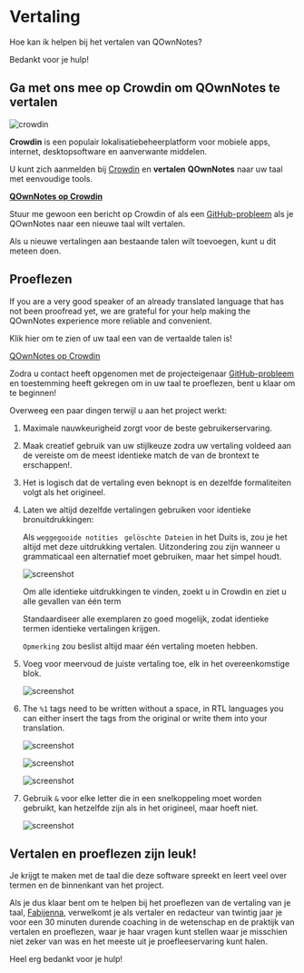 # Vertaling

Hoe kan ik helpen bij het vertalen van QOwnNotes?

Bedankt voor je hulp!

## Ga met ons mee op Crowdin om QOwnNotes te vertalen

![crowdin](/img/crowdin.png)

**Crowdin** is een populair lokalisatiebeheerplatform voor mobiele apps, internet, desktopsoftware en aanverwante middelen.

U kunt zich aanmelden bij [Crowdin](https://crowdin.com/project/qownnotes/invite) en **vertalen** **QOwnNotes** naar uw taal met eenvoudige tools.

**[QOwnNotes op Crowdin](https://crowdin.com/project/qownnotes/invite)**

Stuur me gewoon een bericht op Crowdin of als een [GitHub-probleem](https://github.com/pbek/QOwnNotes/issues) als je QOwnNotes naar een nieuwe taal wilt vertalen.

Als u nieuwe vertalingen aan bestaande talen wilt toevoegen, kunt u dit meteen doen.

## Proeflezen

If you are a very good speaker of an already translated language that has not been proofread yet, we are grateful for your help making the QOwnNotes experience more reliable and convenient.

Klik hier om te zien of uw taal een van de vertaalde talen is!

[QOwnNotes op Crowdin](https://translate.qownnotes.org/)

Zodra u contact heeft opgenomen met de projecteigenaar [GitHub-probleem](https://github.com/pbek/QOwnNotes/issues) en toestemming heeft gekregen om in uw taal te proeflezen, bent u klaar om te beginnen!

Overweeg een paar dingen terwijl u aan het project werkt:

1) Maximale nauwkeurigheid zorgt voor de beste gebruikerservaring.

2) Maak creatief gebruik van uw stijlkeuze zodra uw vertaling voldeed aan de vereiste om de meest identieke match de van de brontext te erschappen!.

3) Het is logisch dat de vertaling even beknopt is en dezelfde formaliteiten volgt als het origineel.

4) Laten we altijd dezelfde vertalingen gebruiken voor identieke bronuitdrukkingen:

   Als `weggegooide notities` ` gelöschte Dateien` in het Duits is, zou je het altijd met deze uitdrukking vertalen. Uitzondering zou zijn wanneer u grammaticaal een alternatief moet gebruiken, maar het simpel houdt.

   ![screenshot](/img/crowdin/screenshot-7.png)

   Om alle identieke uitdrukkingen te vinden, zoekt u in Crowdin en ziet u alle gevallen van één term

   Standaardiseer alle exemplaren zo goed mogelijk, zodat identieke termen identieke vertalingen krijgen.

   `Opmerking` zou beslist altijd maar één vertaling moeten hebben.

5) Voeg voor meervoud de juiste vertaling toe, elk in het overeenkomstige blok.

   ![screenshot](/img/crowdin/screenshot-4.png)

6) The `%1` tags need to be written without a space, in RTL languages you can either insert the tags from the original or write them into your translation.

   ![screenshot](/img/crowdin/screenshot-1.png)

   ![screenshot](/img/crowdin/screenshot-5.png)

   ![screenshot](/img/crowdin/screenshot-3.png)

7) Gebruik `&` voor elke letter die in een snelkoppeling moet worden gebruikt, kan hetzelfde zijn als in het origineel, maar hoeft niet.

   ![screenshot](/img/crowdin/screenshot-4.png)

## Vertalen en proeflezen zijn leuk!

Je krijgt te maken met de taal die deze software spreekt en leert veel over termen en de binnenkant van het project.

Als je dus klaar bent om te helpen bij het proeflezen van de vertaling van je taal, [Fabijenna](https://crowdin.com/profile/rawfreeamy), verwelkomt je als vertaler en redacteur van twintig jaar je voor een 30 minuten durende coaching in de wetenschap en de praktijk van vertalen en proeflezen, waar je haar vragen kunt stellen waar je misschien niet zeker van was en het meeste uit je proefleeservaring kunt halen.

Heel erg bedankt voor je hulp!

